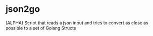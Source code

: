 # json2go
(ALPHA) Script that reads a json input and tries to convert as close as possible to a set of Golang Structs
